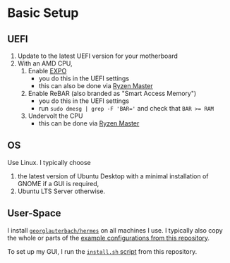 # Basic Setup

## UEFI

1. Update to the latest UEFI version for your motherboard
2. With an AMD CPU,
    1. Enable [EXPO](https://www.amd.com/en/products/processors/technologies/expo.html)
        - you do this in the UEFI settings
        - this can also be done via [Ryzen Master](https://www.amd.com/en/products/software/ryzen-master.html)
    2. Enable ReBAR (also branded as "Smart Access Memory")
        - you do this in the UEFI settings
        - run `sudo dmesg | grep -F 'BAR='` and check that `BAR >= RAM`
    3. Undervolt the CPU
        - this can be done via [Ryzen Master](https://www.amd.com/en/products/software/ryzen-master.html)

## OS

Use Linux. I typically choose

1. the latest version of Ubuntu Desktop with a minimal installation of GNOME if a GUI is required,
2. Ubuntu LTS Server otherwise.

## User-Space

I install [`georglauterbach/hermes`](https://github.com/georglauterbach/hermes) on all machines I use. I typically also copy the whole or parts of the [example configurations from this repository](https://github.com/georglauterbach/hermes/tree/main/data/examples).

To set up my GUI, I run the [`install.sh` script](../install.sh) from this repository.

